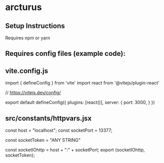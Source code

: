 # arcturus

Setup Instructions
------------------

Requires npm or yarn

Requires config files (example code):
--

vite.config.js
----
import { defineConfig } from 'vite'
import react from '@vitejs/plugin-react'



// https://vitejs.dev/config/

export default defineConfig({
    plugins: [react()],
    server: {
        port: 3000,
    }
})


src/constants/httpvars.jsx
-------
  const host = "localhost";
  const socketPort = 13377;
  
  const socketToken = "ANY STRING"
  
  const socketIOhttp = host + ":" + socketPort;
  export {socketIOhttp, socketToken};


